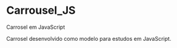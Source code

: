 # Carrousel_JS
Carrosel em JavaScript

Carrosel desenvolvido como modelo para estudos em JavaScript.
